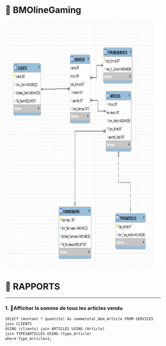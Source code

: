 # :pushpin: BMOlineGaming 
<img src="BMOline3.PNG" height="800" witdth="900"></img> 

# :pushpin: RAPPORTS
--- 
### 1. :bell:Afficher la somme de tous les articles vendu

```
SELECT (montant * quantite) As sommetotal,Nom_Article FROM SERVICES join CLIENTS 
USING (clients) join ARTICLES USING (Article) 
join TYPESARTICLES USING (type_Article)
where Type_Article=1;

```
